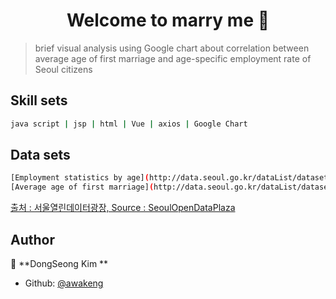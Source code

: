 <h1 align="center">Welcome to  marry me 👋</h1>

> brief visual analysis using Google chart about correlation between average age of first marriage and age-specific employment rate of Seoul citizens

## Skill sets

```sh
java script | jsp | html | Vue | axios | Google Chart
```

## Data sets

```sh
[Employment statistics by age](http://data.seoul.go.kr/dataList/datasetView.do?infId=3&srvType=S&serviceKind=2)
[Average age of first marriage](http://data.seoul.go.kr/dataList/datasetView.do?infId=10087&srvType=S&serviceKind=2)
```
[출처 : 서울열린데이터광장, Source : SeoulOpenDataPlaza](http://data.seoul.go.kr)

## Author

👤 **DongSeong Kim **

* Github: [@awakeng](https://github.com/awakeng)
